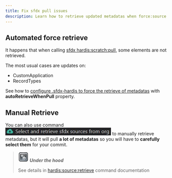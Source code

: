 ```yaml
---
title: Fix sfdx pull issues
description: Learn how to retrieve updated metadatas when force:source:pull forgets some elements
---
```

<!-- markdownlint-disable MD013 -->

## Automated force retrieve

It happens that when calling [sfdx hardis:scratch:pull](https://hardisgroupcom.github.io/sfdx-hardis/hardis/scratch/pull/), some elements are not retrieved.

The most usual cases are updates on:

- CustomApplication
- RecordTypes

See how to [configure .sfdx-hardis to force the retrieve of metadatas]() with **autoRetrieveWhenPull** property.

## Manual Retrieve

You can also use command ![](assets/images/btn-select-retrieve.jpg) to manually retrieve metadatas, but it will pull **a lot of metadatas** so you will have to **carefully select them** for your commit.

> ![Under the hood](assets/images/engine.png) **_Under the hood_**
>
> See details in [hardis:source:retrieve](hardis/source/retrieve/) command documentation
